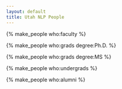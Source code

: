 ```yaml
---
layout: default
title: Utah NLP People
---
```


{% make_people who:faculty %}

{% make_people who:grads degree:Ph.D. %}

{% make_people who:grads degree:MS %}

{% make_people who:undergrads %}

{% make_people who:alumni %}
